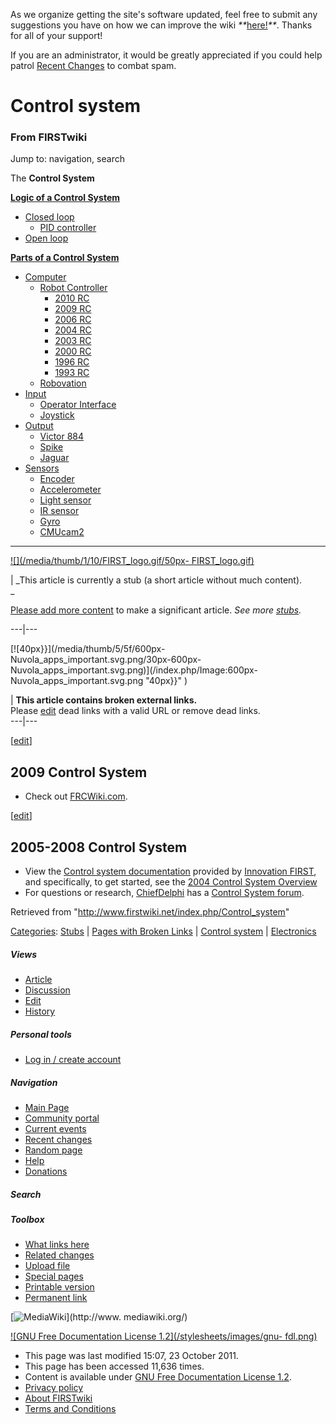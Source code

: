 As we organize getting the site's software updated, feel free to submit any
suggestions you have on how we can improve the wiki
_**_[here!](/index.php/User:Hallry/Suggestions "User:Hallry/Suggestions"
)_**_. Thanks for all of your support!

If you are an administrator, it would be greatly appreciated if you could help
patrol [Recent Changes](/index.php/Special:Recentchanges
"Special:Recentchanges" ) to combat spam.

# Control system

### From FIRSTwiki

Jump to: navigation, search

The **Control System**

**[Logic of a Control System](/index.php/Logic_of_a_control_system "Logic of a control system" )**

  * [Closed loop](/index.php/Closed_loop "Closed loop" )
    * [PID controller](/index.php/PID_controller "PID controller" )
  * [Open loop](/index.php/Open_loop "Open loop" )

**[Parts of a Control System](/index.php/Parts_of_a_control_system "Parts of a control system" )**

  * [Computer](/index.php/Computer "Computer" )
    * [Robot Controller](/index.php/Robot_Controller "Robot Controller" )
      * [2010 RC](/index.php/Robot_Controller_%282010%29 "Robot Controller \(2010\)" )
      * [2009 RC](/index.php/Robot_Controller_%282009%29 "Robot Controller \(2009\)" )
      * [2006 RC](/index.php/Robot_Controller_%282006%29 "Robot Controller \(2006\)" )
      * [2004 RC](/index.php/Robot_Controller_%282004%29 "Robot Controller \(2004\)" )
      * [2003 RC](/index.php/Robot_Controller_%282003%29 "Robot Controller \(2003\)" )
      * [2000 RC](/index.php/Robot_Controller_%282000%29 "Robot Controller \(2000\)" )
      * [1996 RC](/index.php?title=Robot_Controller_%281996%29&action=edit "Robot Controller \(1996\)" )
      * [1993 RC](/index.php?title=Robot_Controller_%281993%29&action=edit "Robot Controller \(1993\)" )
    * [Robovation](/index.php/Robovation "Robovation" )
  * [Input](/index.php/Input "Input" )
    * [Operator Interface](/index.php/Operator_Interface "Operator Interface" )
    * [Joystick](/index.php/Joystick "Joystick" )
  * [Output](/index.php/Output "Output" )
    * [Victor 884](/index.php/Victor_884 "Victor 884" )
    * [Spike](/index.php/Spike "Spike" )
    * [Jaguar](/index.php/Jaguar "Jaguar" )
  * [Sensors](/index.php/Sensor "Sensor" )
    * [Encoder](/index.php/Encoder "Encoder" )
    * [Accelerometer](/index.php/Accelerometer "Accelerometer" )
    * [Light sensor](/index.php?title=Light_sensor&action=edit "Light sensor" )
    * [IR sensor](/index.php/IR_sensor "IR sensor" )
    * [Gyro](/index.php/Gyro "Gyro" )
    * [CMUcam2](/index.php/CMUcam2 "CMUcam2" )  
---  
  
[![](/media/thumb/1/10/FIRST_logo.gif/50px-
FIRST_logo.gif)](/index.php/Image:FIRST_logo.gif "" )

|  _This article is currently a stub (a short article without much content).  
_

[Please add more
content](http://www.firstwiki.net/index.php?title=Control_system&action=edit
"http://www.firstwiki.net/index.php?title=Control_system&action=edit" ) to
make a significant article. _See more [stubs](/index.php/Special:Shortpages
"Special:Shortpages" )._  
  
---|---  
  
[![40px}}](/media/thumb/5/5f/600px-Nuvola_apps_important.svg.png/30px-600px-
Nuvola_apps_important.svg.png)](/index.php/Image:600px-
Nuvola_apps_important.svg.png "40px}}" )

|  **This article contains broken external links.**  
Please
[edit](http://www.firstwiki.net/index.php?title=Control_system&action=edit
"http://www.firstwiki.net/index.php?title=Control_system&action=edit" ) dead
links with a valid URL or remove dead links.  
---|---  
  
[[edit](/index.php?title=Control_system&action=edit&section=1 "Edit section:
2009 Control System" )]

##  2009 Control System

  * Check out [FRCWiki.com](http://frcwiki.com "http://frcwiki.com" ). 

[[edit](/index.php?title=Control_system&action=edit&section=2 "Edit section:
2005-2008 Control System" )]

##  2005-2008 Control System

  * View the [Control system documentation](http://innovationfirst.com/FIRSTRobotics/documentation.htm "http://innovationfirst.com/FIRSTRobotics/documentation.htm" ) provided by [Innovation FIRST](/index.php/Innovation_FIRST "Innovation FIRST" ), and specifically, to get started, see the [2004 Control System Overview](http://innovationfirst.com/FIRSTRobotics/pdfs/Control_System_Overview_2004-01-07.pdf "http://innovationfirst.com/FIRSTRobotics/pdfs/Control_System_Overview_2004-01-07.pdf" )
  * For questions or research, [ChiefDelphi](/index.php/ChiefDelphi "ChiefDelphi" ) has a [Control System forum](http://www.chiefdelphi.com/forums/forumdisplay.php?f=120 "http://www.chiefdelphi.com/forums/forumdisplay.php?f=120" ). 

Retrieved from "<http://www.firstwiki.net/index.php/Control_system>"

[Categories](/index.php?title=Special:Categories&article=Control_system
"Special:Categories" ): [Stubs](/index.php/Category:Stubs "Category:Stubs" ) |
[Pages with Broken
Links](/index.php?title=Category:Pages_with_Broken_Links&action=edit
"Category:Pages with Broken Links" ) | [Control
system](/index.php/Category:Control_system "Category:Control system" ) |
[Electronics](/index.php/Category:Electronics "Category:Electronics" )

##### Views

  * [Article](/index.php/Control_system)
  * [Discussion](/index.php/Talk:Control_system)
  * [Edit](/index.php?title=Control_system&action=edit)
  * [History](/index.php?title=Control_system&action=history)

##### Personal tools

  * [Log in / create account](/index.php?title=Special:Userlogin&returnto=Control_system)

[](/index.php/Main_Page "Main Page" )

##### Navigation

  * [Main Page](/index.php/Main_Page)
  * [Community portal](/index.php/FIRSTwiki:Community_portal)
  * [Current events](/index.php/Current_events)
  * [Recent changes](/index.php/Special:Recentchanges)
  * [Random page](/index.php/Special:Random)
  * [Help](/index.php/FIRSTwiki:Help)
  * [Donations](/index.php/FIRSTwiki:Site_support)

##### Search



##### Toolbox

  * [What links here](/index.php/Special:Whatlinkshere/Control_system)
  * [Related changes](/index.php/Special:Recentchangeslinked/Control_system)
  * [Upload file](/index.php/Special:Upload)
  * [Special pages](/index.php/Special:Specialpages)
  * [Printable version](/index.php?title=Control_system&printable=yes)
  * [Permanent link](/index.php?title=Control_system&oldid=83008)

[![MediaWiki](/skins/common/images/poweredby_mediawiki_88x31.png)](http://www.
mediawiki.org/)

[![GNU Free Documentation License 1.2](/stylesheets/images/gnu-
fdl.png)](http://www.gnu.org/copyleft/fdl.html)

  * This page was last modified 15:07, 23 October 2011.
  * This page has been accessed 11,636 times.
  * Content is available under [GNU Free Documentation License 1.2](http://www.gnu.org/copyleft/fdl.html "http://www.gnu.org/copyleft/fdl.html" ).
  * [Privacy policy](/index.php/FIRSTwiki:Privacy_policy "FIRSTwiki:Privacy policy" )
  * [About FIRSTwiki](/index.php/FIRSTwiki:About "FIRSTwiki:About" )
  * [Terms and Conditions](/index.php/FIRSTwiki:Terms_and_conditions "FIRSTwiki:Terms and conditions" )

